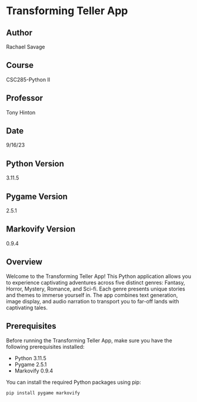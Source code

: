 # Transforming Teller App

## Author
Rachael Savage

## Course
CSC285-Python II

## Professor
Tony Hinton

## Date
9/16/23

## Python Version
3.11.5

## Pygame Version
2.5.1

## Markovify Version
0.9.4

## Overview

Welcome to the Transforming Teller App! This Python application allows you to experience captivating adventures across five distinct genres: Fantasy, Horror, Mystery, Romance, and Sci-fi. Each genre presents unique stories and themes to immerse yourself in. The app combines text generation, image display, and audio narration to transport you to far-off lands with captivating tales.

## Prerequisites

Before running the Transforming Teller App, make sure you have the following prerequisites installed:

- Python 3.11.5
- Pygame 2.5.1
- Markovify 0.9.4

You can install the required Python packages using pip:

```bash
pip install pygame markovify
